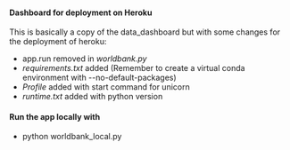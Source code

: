 #### Dashboard for deployment on Heroku
This is basically a copy of the data_dashboard but with some changes for the deployment of heroku:
* app.run removed in *worldbank.py*
* *requirements.txt* added (Remember to create a virtual conda environment with --no-default-packages)
* *Profile* added with start command for unicorn
* *runtime.txt* added with python version

#### Run the app locally with
* python worldbank_local.py